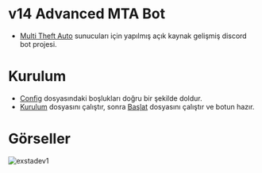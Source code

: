 # v14 Advanced MTA Bot
+ [Multi Theft Auto](https://multitheftauto.com/) sunucuları için yapılmış açık kaynak gelişmiş discord bot projesi.

# Kurulum
+ [Config](https://github.com/whyexsta/discord-v14-mta-bot/blob/main/src/config.js) dosyasındaki boşlukları doğru bir şekilde doldur.
+ [Kurulum](https://github.com/whyexsta/discord-v14-mta-bot/blob/main/!INSTALL.bat) dosyasını çalıştır, sonra [Başlat](https://github.com/whyexsta/discord-v14-mta-bot/blob/main/!RUN.bat) dosyasını çalıştır ve botun hazır.

# Görseller
![exstadev1](https://media.discordapp.net/attachments/1160536843369054248/1160986532082094233/image.png)
